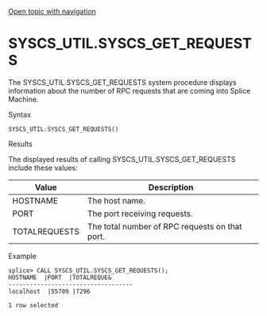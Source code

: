 [Open topic with navigation](../../../index.html#Shared/SQLReference/BuiltInSysProcs/GetRequests.html)

<a href="" id="BuiltInSysProcs.GetRequests"></a>[]()SYSCS\_UTIL.SYSCS\_GET\_REQUESTS
====================================================================================

The SYSCS\_UTIL.SYSCS\_GET\_REQUESTS system procedure displays information about the number of RPC requests that are coming into Splice Machine.

Syntax

``` FcnSyntax
SYSCS_UTIL.SYSCS_GET_REQUESTS()
```

Results

The displayed results of calling <span class="CodeFont">SYSCS\_UTIL.SYSCS\_GET\_REQUESTS</span> include these values:

| Value         | Description                                    |
|---------------|------------------------------------------------|
| HOSTNAME      | The host name.                                 |
| PORT          | The port receiving requests.                   |
| TOTALREQUESTS | The total number of RPC requests on that port. |

Example

``` Example
splice> CALL SYSCS_UTIL.SYSCS_GET_REQUESTS();
HOSTNAME  |PORT  |TOTALREQUE&
-----------------------------------
localhost  |55709 |7296

1 row selected
```

 


